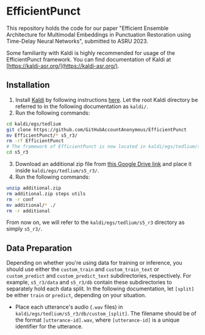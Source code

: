 # EfficientPunct

This repository holds the code for our paper "Efficient Ensemble Architecture for Multimodal Embeddings in Punctuation Restoration using Time-Delay Neural Networks", submitted to ASRU 2023.

Some familiarity with Kaldi is highly recommended for usage of the EfficientPunct framework. You can find documentation of Kaldi at [https://kaldi-asr.org/](https://kaldi-asr.org/).

## Installation

1. Install [Kaldi](https://kaldi-asr.org/) by following instructions [here](https://github.com/kaldi-asr/kaldi). Let the root Kaldi directory be referred to in the following documentation as `kaldi/`.
2. Run the following commands:
```bash
cd kaldi/egs/tedlium
git clone https://github.com/GitHubAccountAnonymous/EfficientPunct
mv EfficientPunct/* s5_r3/
rm -rf EfficientPunct
# The framework of EfficientPunct is now located in kaldi/egs/tedlium/s5_r3.
cd s5_r3
```
3. Download an additional zip file from [this Google Drive link](https://drive.google.com/uc?id=17_kbtdBJrb-5vmivgU4L5QycWViXftRP) and place it inside `kaldi/egs/tedlium/s5_r3/`.
4. Run the following commands:
```bash
unzip additional.zip
rm additional.zip steps utils
rm -r conf
mv additional/* ./
rm -r additional
```

From now on, we will refer to the `kaldi/egs/tedlium/s5_r3` directory as simply `s5_r3/`.

## Data Preparation

Depending on whether you're using data for training or inference, you should use either the `custom_train` and `custom_train_text` or `custom_predict` and `custom_predict_text` subdirectories, respectively. For example, `s5_r3/data` and `s5_r3/db` contain these subdirectories to separately hold each data split. In the following documentation, let `[split]` be either `train` or `predict`, depending on your situation.

- Place each utterance's audio (`.wav` files) in `kaldi/egs/tedlium/s5_r3/db/custom_[split]`. The filename should be of the format `[utterance-id].wav`, where `[utterance-id]` is a unique identifier for the utterance.
